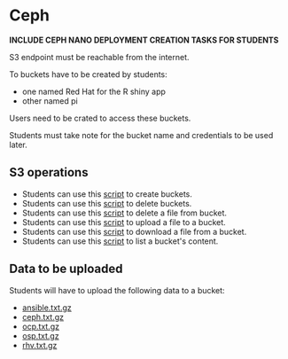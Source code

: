 # Ceph

**INCLUDE CEPH NANO DEPLOYMENT CREATION TASKS FOR STUDENTS**

S3 endpoint must be reachable from the internet.

To buckets have to be created by students:

* one named Red Hat for the R shiny app 
* other named pi

Users need to be crated to access these buckets.

Students must take note for the bucket name and credentials to be used later.

## S3 operations

* Students can use this [script](scripts/s3createbucket.py) to create buckets.
* Students can use this [script](scripts/s3deletebucket.py) to delete buckets.
* Students can use this [script](scripts/s3deletefile.py) to delete a file from bucket.
* Students can use this [script](scripts/s3uploadfiles.py) to upload a file to a bucket.
* Students can use this [script](scripts/s3downloadfile.py) to download a file from a bucket.
* Students can use this [script](scripts/s3listbucket.py) to list a bucket's content.

## Data to be uploaded

Students will have to upload the following data to a bucket:

* [ansible.txt.gz](data/ansible.txt.gz)
* [ceph.txt.gz](data/ceph.txt.gz)
* [ocp.txt.gz](data/ocp.txt.gz)
* [osp.txt.gz](data/osp.txt.gz)
* [rhv.txt.gz](data/rhv.txt.gz)

